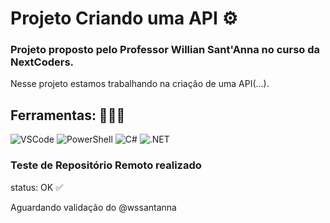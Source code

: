 # Projeto Criando uma API ⚙️

### Projeto proposto pelo Professor Willian Sant'Anna no curso da NextCoders.
Nesse projeto estamos trabalhando na criação de uma API(...).

## Ferramentas: 👨🏾‍💻

![VSCode](https://img.shields.io/badge/Visual_Studio_Code-0078D4?style=for-the-badge&logo=visual%20studio%20code&logoColor=white)
![PowerShell](https://img.shields.io/badge/powershell-5391FE?style=for-the-badge&logo=powershell&logoColor=white)
![C#](https://img.shields.io/badge/C%23-239120?style=for-the-badge&logo=c-sharp&logoColor=white)
![.NET](https://img.shields.io/badge/.NET-5C2D91?style=for-the-badge&logo=.net&logoColor=white)

### Teste de Repositório Remoto realizado
status: OK ✅

Aguardando validação do @wssantanna
